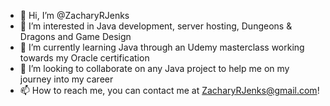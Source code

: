 - 👋 Hi, I’m @ZacharyRJenks
- 👀 I’m interested in Java development, server hosting, Dungeons & Dragons and Game Design
- 🌱 I’m currently learning Java through an Udemy masterclass working towards my Oracle certification
- 💞️ I’m looking to collaborate on any Java project to help me on my journey into my career
- 📫 How to reach me, you can contact me at ZacharyRJenks@gmail.com!

<!---
ZacharyRJenks/ZacharyRJenks is a ✨ special ✨ repository because its `README.md` (this file) appears on your GitHub profile.
You can click the Preview link to take a look at your changes.
--->
